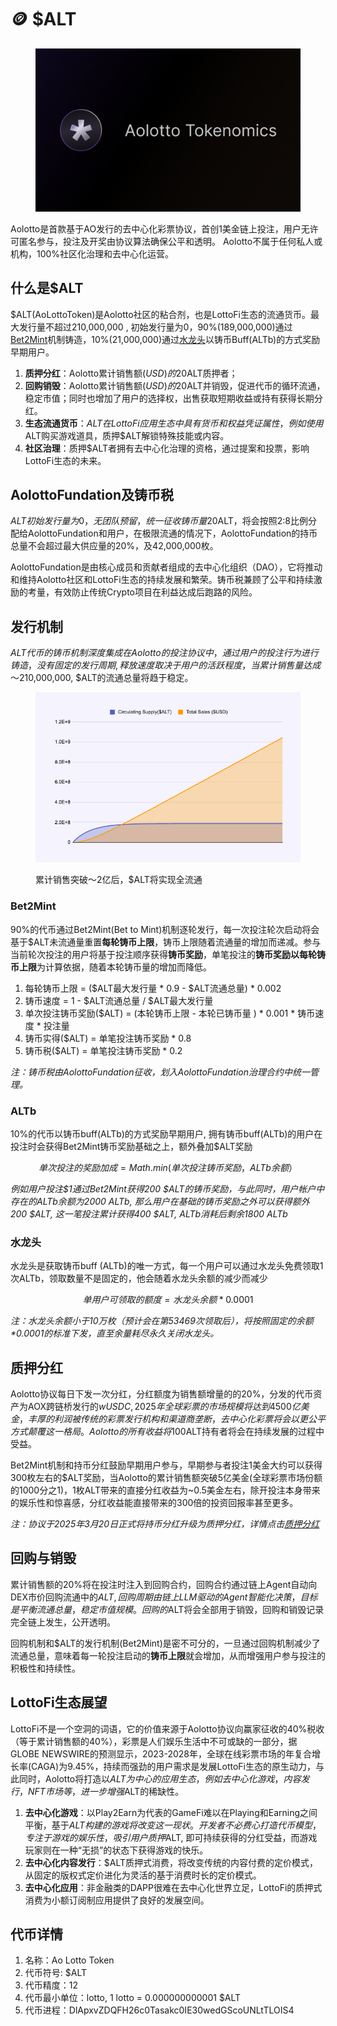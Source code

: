 # 🪙 $ALT

<figure><img src=".gitbook/assets/tokenomics.png" alt=""><figcaption></figcaption></figure>

Aolotto是首款基于AO发行的去中心化彩票协议，首创1美金链上投注，用户无许可匿名参与，投注及开奖由协议算法确保公平和透明。 Aolotto不属于任何私人或机构，100%社区化治理和去中心化运营。

## 什么是$ALT

$ALT(AoLottoToken)是Aolotto社区的粘合剂，也是LottoFi生态的流通货币。最大发行量不超过210,000,000 , 初始发行量为0，90%(189,000,000)通过[Bet2Mint](usdalt.md#bet2mint)机制铸造，10%(21,000,000)通过[水龙头](usdalt.md#shui-long-tou)以铸币Buff(ALTb)的方式奖励早期用户。

1. **质押分红**：Aolotto累计销售额($USD)的20%将通过质押分红分发给$ALT质押者；
2. **回购销毁**：Aolotto累计销售额($USD)的20%用于回购流通中的$ALT并销毁，促进代币的循环流通，稳定市值；同时也增加了用户的选择权，出售获取短期收益或持有获得长期分红。
3. **生态流通货币**：$ALT在LottoFi应用生态中具有货币和权益凭证属性，例如使用$ALT购买游戏道具，质押$ALT解锁特殊技能或内容。
4. **社区治理**：质押$ALT者拥有去中心化治理的资格，通过提案和投票，影响LottoFi生态的未来。

## AolottoFundation及铸币税

$ALT初始发行量为0，无团队预留，统一征收铸币量20%的铸币税支撑协议的运营和开发成本，激励创始团队及核心贡献者。用户通过Bet2Mint或水龙头铸造一枚新的$ALT，将会按照2:8比例分配给AolottoFundation和用户，在极限流通的情况下，AolottoFundation的持币总量不会超过最大供应量的20%，及42,000,000枚。

AolottoFundation是由核心成员和贡献者组成的去中心化组织（DAO），它将推动和维持Aolotto社区和LottoFi生态的持续发展和繁荣。铸币税兼顾了公平和持续激励的考量，有效防止传统Crypto项目在利益达成后跑路的风险。

## 发行机制

$ALT代币的铸币机制深度集成在Aolotto的投注协议中，通过用户的投注行为进行铸造，没有固定的发行周期, 释放速度取决于用户的活跃程度，当累计销售量达成～$210,000,000, $ALT的流通总量将趋于稳定。

<figure><img src=".gitbook/assets/chart.png" alt=""><figcaption><p>累计销售突破～2亿后，$ALT将实现全流通</p></figcaption></figure>

### Bet2Mint

90%的代币通过Bet2Mint(Bet to Mint)机制逐轮发行，每一次投注轮次启动将会基于$ALT未流通量重置**每轮铸币上限**，铸币上限随着流通量的增加而递减。参与当前轮次投注的用户将基于投注顺序获得**铸币奖励**，单笔投注的**铸币奖励以每轮铸币上限**为计算依据，随着本轮铸币量的增加而降低。

1. 每轮铸币上限 = ($ALT最大发行量 \* 0.9 - $ALT流通总量)  \* 0.002
2. 铸币速度 = 1 - $ALT流通总量 / $ALT最大发行量
3. 单次投注铸币奖励($ALT) =  (本轮铸币上限 - 本轮已铸币量 ) \* 0.001 \* 铸币速度 \* 投注量
4. 铸币实得($ALT) = 单笔投注铸币奖励 \* 0.8
5. 铸币税($ALT) = 单笔投注铸币奖励 \* 0.2

_注：铸币税由AolottoFundation征收，划入AolottoFundation治理合约中统一管理。_

### ALTb

10%的代币以铸币buff(ALTb)的方式奖励早期用户, 拥有铸币buff(ALTb)的用户在投注时会获得Bet2Mint铸币奖励基础之上，额外叠加$ALT奖励

$$
单次投注的奖励加成 = Math.min(单次投注铸币奖励，ALTb余额）
$$

_例如用户投注$1通过Bet2Mint获得200 $ALT的铸币奖励，与此同时，用户帐户中存在的ALTb余额为2000 ALTb, 那么用户在基础的铸币奖励之外可以获得额外200 $ALT, 这一笔投注累计获得400 $ALT, ALTb消耗后剩余1800 ALTb_

### 水龙头

水龙头是获取铸币buff (ALTb)的唯一方式，每一个用户可以通过水龙头免费领取1次ALTb，领取数量不是固定的，他会随着水龙头余额的减少而减少

$$
单用户可领取的额度 = 水龙头余额 * 0.0001
$$

_注：水龙头余额小于10万枚（预计会在第53469次领取后），将按照固定的余额\*0.0001的标准下发，直至余量耗尽永久关闭水龙头。_

## 质押分红

Aolotto协议每日下发一次分红，分红额度为销售额增量的的20%，分发的代币资产为AOX跨链桥发行的$wUSDC, 2025年全球彩票的市场规模将达到 4500亿美金，丰厚的利润被传统的彩票发行机构和渠道商垄断，去中心化彩票将会以更公平方式颠覆这一格局。Aolotto的所有收益将100%回馈社区，每一个$ALT持有者将会在持续发展的过程中受益。

Bet2Mint机制和持币分红鼓励早期用户参与，早期参与者投注1美金大约可以获得300枚左右的$ALT奖励，当Aolotto的累计销售额突破5亿美金(全球彩票市场份额的1000分之1)，1枚ALT带来的直接分红收益为\~0.5美金左右，除开投注本身带来的娱乐性和惊喜感，分红收益能直接带来的300倍的投资回报率甚至更多。

_注：协议于2025年3月20日正式将持币分红升级为质押分红，详情点击_[_质押分红_](usdalt.md#zhi-ya-fen-hong)

## 回购与销毁

累计销售额的20%将在投注时注入到回购合约，回购合约通过链上Agent自动向DEX市价回购流通中的$ALT, 回购周期由链上LLM驱动的Agent智能化决策，目标是平衡流通总量，稳定市值规模。回购的$ALT将会全部用于销毁，回购和销毁记录完全链上发生，公开透明。

回购机制和$ALT的发行机制(Bet2Mint)是密不可分的，一旦通过回购机制减少了流通总量，意味着每一轮投注启动的**铸币上限**就会增加，从而增强用户参与投注的积极性和持续性。

## LottoFi生态展望

LottoFi不是一个空洞的词语，它的价值来源于Aolotto协议向赢家征收的40%税收（等于累计销售额的40%），彩票是人们娱乐生活中不可或缺的一部分，据GLOBE NEWSWIRE的预测显示，2023-2028年，全球在线彩票市场的年复合增长率(CAGA)为9.45%，持续而强劲的用户需求是发展LottoFi生态的原生动力，与此同时，Aolotto将打造以$ALT为中心的应用生态，例如去中心化游戏，内容发行，NFT市场等，进一步增强$ALT的稀缺性。

1. **去中心化游戏**：以Play2Earn为代表的GameFi难以在Playing和Earning之间平衡，基于$ALT构建的游戏将改变这一现状。开发者不必费心打造代币模型，专注于游戏的娱乐性，吸引用户质押$ALT, 即可持续获得的分红受益，而游戏玩家则在一种“无损”的状态下获得游戏的快乐。
2. **去中心化内容发行**：$ALT质押式消费，将改变传统的内容付费的定价模式，从固定的版权式定价进化为灵活的基于消费时长的定价模式。
3. **去中心化应用**：非金融类的DAPP很难在去中心化世界立足，LottoFi的质押式消费为小额订阅制应用提供了良好的发展空间。

## 代币详情

1. 名称：Ao Lotto Token
2. 代币符号:  $ALT
3. 代币精度：12
4. 代币最小单位：lotto, 1 lotto = 0.000000000001 $ALT
5. 代币进程：DlApxvZDQFH26c0Tasakc0IE30wedGScoUNLtTLOIS4
